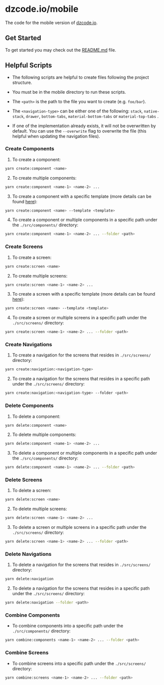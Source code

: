 # dzcode.io/mobile

The code for the mobile version of [dzcode.io](https://dzcode.io).

## Get Started

To get started you may check out the [README.md](../README.md#get-started) file.

## Helpful Scripts

- The following scripts are helpful to create files following the project structure.

- You must be in the mobile directory to run these scripts.

- The `<path>` is the path to the file you want to create (e.g. `foo/bar`).

- The `<navigation-type>` can be either one of the following: `stack`, `native-stack`, `drawer`, `bottom-tabs`, `material-bottom-tabs` or `material-top-tabs` .

- If one of the implementation already exists, it will not be overwritten by default. You can use the `--overwrite` flag to overwrite the file (this helpful when updating the navigation files).

### Create Components

1. To create a component:

```sh
yarn create:component <name>
```

2. To create multiple components:

```sh
yarn create:component <name-1> <name-2> ...
```

3. To create a component with a specific template (more details can be found [here](https://omdxp.github.io/react-native-help-create/docs/create/using-templates)):

```sh
yarn create:component <name> --template <template>
```

4. To create a component or multiple components in a specific path under the `./src/components/` directory:

```sh
yarn create:component <name-1> <name-2> ... --folder <path>
```

### Create Screens

1. To create a screen:

```sh
yarn create:screen <name>
```

2. To create multiple screens:

```sh
yarn create:screen <name-1> <name-2> ...
```

3. To create a screen with a specific template (more details can be found [here](https://omdxp.github.io/react-native-help-create/docs/create/using-templates)):

```sh
yarn create:screen <name> --template <template>
```

4. To create a screen or multiple screens in a specific path under the `./src/screens/` directory:

```sh
yarn create:screen <name-1> <name-2> ... --folder <path>
```

### Create Navigations

1. To create a navigation for the screens that resides in `./src/screens/` directory:

```sh
yarn create:navigation:<navigation-type>
```

2. To create a navigation for the screens that resides in a specific path under the `./src/screens/` directory:

```sh
yarn create:navigation:<navigation-type> --folder <path>
```

### Delete Components

1. To delete a component:

```sh
yarn delete:component <name>
```

2. To delete multiple components:

```sh
yarn delete:component <name-1> <name-2> ...
```

3. To delete a component or multiple components in a specific path under the `./src/components/` directory:

```sh
yarn delete:component <name-1> <name-2> ... --folder <path>
```

### Delete Screens

1. To delete a screen:

```sh
yarn delete:screen <name>
```

2. To delete multiple screens:

```sh
yarn delete:screen <name-1> <name-2> ...
```

3. To delete a screen or multiple screens in a specific path under the `./src/screens/` directory:

```sh
yarn delete:screen <name-1> <name-2> ... --folder <path>
```

### Delete Navigations

1. To delete a navigation for the screens that resides in `./src/screens/` directory:

```sh
yarn delete:navigation
```

2. To delete a navigation for the screens that resides in a specific path under the `./src/screens/` directory:

```sh
yarn delete:navigation --folder <path>
```

### Combine Components

- To combine components into a specific path under the `./src/components/` directory:

```sh
yarn combine:components <name-1> <name-2> ... --folder <path>
```

### Combine Screens

- To combine screens into a specific path under the `./src/screens/` directory:

```sh
yarn combine:screens <name-1> <name-2> ... --folder <path>
```
